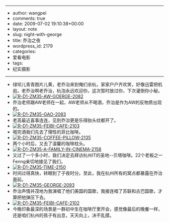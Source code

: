 - --
- author: wangpei
- comments: true
- date: 2009-07-02 19:10:38+00:00
- layout: note
- slug: night-with-george
- title: 乔治之夜
- wordpress_id: 2179
- categories:
- 爱看电影
- tags:
- 纪实摄影
- --
- 绿坝儿青青图片儿黄，老乔治来到俺们余杭，家家户户齐欢笑，好像迅雷把机宕。老乔治啊老乔治，杭泡永远欢迎你，这次暂时放过你，下次灌倒你小秘。
- [![R-D1-ZM35-AW-GOERGE-2082](http://farm3.static.flickr.com/2673/3681632953_dbc9671612.jpg)](http://www.flickr.com/photos/lookoo/3681632953/)
- 乔治老师跟AW老师在一起，AW老师从不喝酒，乔治是作为AW的反物质出现的。
- [![R-D1-ZM35-GAO-2083](http://farm3.static.flickr.com/2466/3682453938_e1720ba622.jpg)](http://www.flickr.com/photos/lookoo/3682453938/)
- 老高最近喜事连连，见到乔治更是乐得抬头纹都开了。
- [![R-D1-ZM35-FEIBI-CAFE-2103](http://farm3.static.flickr.com/2651/3681642013_f1436fdccf.jpg)](http://www.flickr.com/photos/lookoo/3681642013/)
- 喝完酒我们先去了理性的菲比咖啡。
- [![R-D1-ZM35-COFFEE-PILLOW-2135](http://farm4.static.flickr.com/3599/3682444136_fae6b5bb16.jpg)](http://www.flickr.com/photos/lookoo/3682444136/)
- 两个小时后，又去了温馨的咖啡枕头。
- [![R-D1-ZM35-A-FAMILY-IN-CINEMA-2158](http://farm3.static.flickr.com/2562/3682447436_37d5111481.jpg)](http://www.flickr.com/photos/lookoo/3682447436/)
- 又过了一个多小时，我们决定去拜访杭州IT的圣地--贝塔咖啡。22个老板之一Fenng亲切地接见了我们。
- [![R-D1-ZM35-TIME-2150](http://farm3.static.flickr.com/2644/3681635141_464d7e7a8a.jpg)](http://www.flickr.com/photos/lookoo/3681635141/)
- 时间过得真快，转眼到了子夜时分。至此，我在杭州所有的窝点都暴露在乔治面前。
- [![R-D1-ZM35-GEORGE-2093](http://farm4.static.flickr.com/3597/3681639857_4295d68272.jpg)](http://www.flickr.com/photos/lookoo/3681639857/)
- 乔治声情并茂地为我演唱了他们美国的国歌，我接连唱了苏联和古巴国歌，才算把他弹压下去。
- [![R-D1-ZM35-FEIBI-CAFE-2102](http://farm3.static.flickr.com/2594/3681628209_a0bc28cb6d.jpg)](http://www.flickr.com/photos/lookoo/3681628209/)
- 今晚印象最深的场景是一群初中生在咖啡厅里开会，感觉像最后的晚餐一样，还是咱们杭州的孩子有出息，天天向上，决不乱摸。
